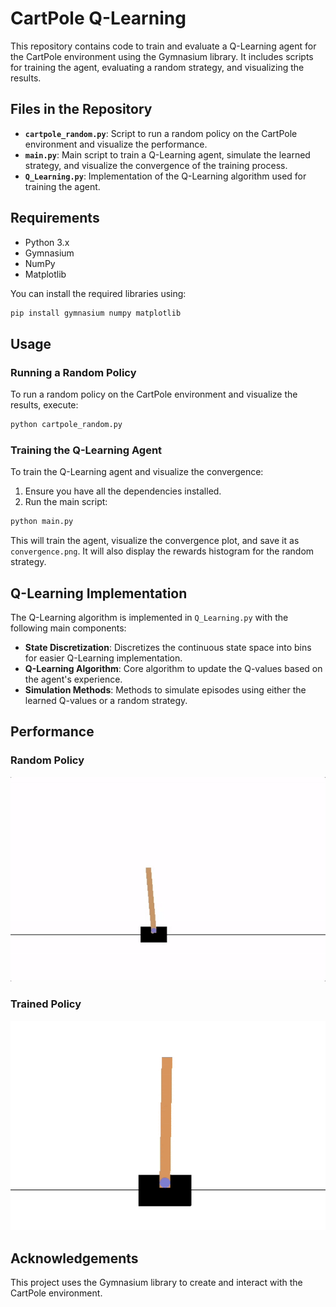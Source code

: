 
# CartPole Q-Learning

This repository contains code to train and evaluate a Q-Learning agent for the CartPole environment using the Gymnasium library. It includes scripts for training the agent, evaluating a random strategy, and visualizing the results.

## Files in the Repository

- **`cartpole_random.py`**: Script to run a random policy on the CartPole environment and visualize the performance.
- **`main.py`**: Main script to train a Q-Learning agent, simulate the learned strategy, and visualize the convergence of the training process.
- **`Q_Learning.py`**: Implementation of the Q-Learning algorithm used for training the agent.

## Requirements

- Python 3.x
- Gymnasium
- NumPy
- Matplotlib

You can install the required libraries using:

```sh
pip install gymnasium numpy matplotlib
```

## Usage

### Running a Random Policy

To run a random policy on the CartPole environment and visualize the results, execute:

```sh
python cartpole_random.py
```

### Training the Q-Learning Agent

To train the Q-Learning agent and visualize the convergence:

1. Ensure you have all the dependencies installed.
2. Run the main script:

```sh
python main.py
```

This will train the agent, visualize the convergence plot, and save it as `convergence.png`. It will also display the rewards histogram for the random strategy.

## Q-Learning Implementation

The Q-Learning algorithm is implemented in `Q_Learning.py` with the following main components:

- **State Discretization**: Discretizes the continuous state space into bins for easier Q-Learning implementation.
- **Q-Learning Algorithm**: Core algorithm to update the Q-values based on the agent's experience.
- **Simulation Methods**: Methods to simulate episodes using either the learned Q-values or a random strategy.

## Performance

### Random Policy

![Random Policy Performance](images/random.gif)

### Trained Policy

![Trained Policy Performance](images/trained.gif)

## Acknowledgements

This project uses the Gymnasium library to create and interact with the CartPole environment.
